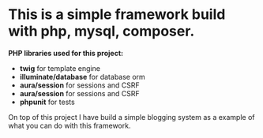 <h1>This is a simple framework build with php, mysql, composer.</h1>

<p><b>PHP libraries used for this project:</b></p>
<ul>
	<li><b>twig</b> for template engine</li>
	<li><b>illuminate/database</b> for database orm</li>
	<li><b>aura/session</b> for sessions and CSRF</li>
	<li><b>aura/session</b> for sessions and CSRF</li>
	<li><b>phpunit</b> for tests</li>
</ul>

<p>On top of this project I have build a simple blogging system as a example of what you can do with this framework.</p>
